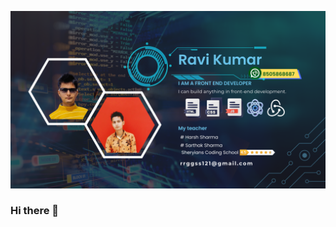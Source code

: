 ![logo](https://github.com/Ravikumarparjapati/Ravikumarparjapati/blob/main/avg%202.png)
### Hi there 👋

<!--
**Ravikumarparjapati/Ravikumarparjapati** is a ✨ _special_ ✨ repository because its `README.md` (this file) appears on your GitHub profile.

Here are some ideas to get you started:

- 🔭 I’m currently working on ...
- 🌱 I’m currently learning ...
- 👯 I’m looking to collaborate on ...
- 🤔 I’m looking for help with ...
- 💬 Ask me about ...
- 📫 How to reach me: ...
- 😄 Pronouns: ...
- ⚡ Fun fact: ...
-->
